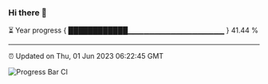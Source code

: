 ### Hi there 👋

⏳ Year progress { ████████████▁▁▁▁▁▁▁▁▁▁▁▁▁▁▁▁▁▁ } 41.44 %

---

⏰ Updated on Thu, 01 Jun 2023 06:22:45 GMT

![Progress Bar CI](https://github.com/ZhaoGui/ZhaoGui/workflows/Progress%20Bar%20CI/badge.svg)
